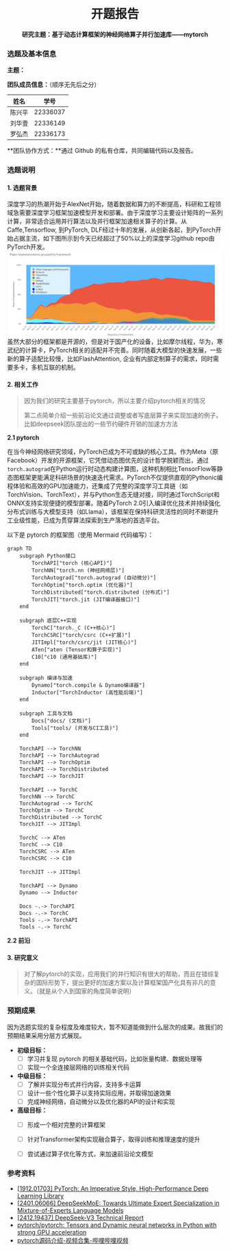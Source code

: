 <h1 style="text-align: center;">开题报告</h1>

<div style="text-align: center; font-weight: bold;">
    研究主题：基于动态计算框架的神经网络算子并行加速库——mytorch
</div>

### **选题及基本信息**

**主题：**

**团队成员信息：**（顺序无先后之分）

| 姓名   | 学号     |
| ------ | -------- |
| 陈兴平 | 22336037 |
| 刘华壹 | 22336149 |
| 罗弘杰 | 22336173 |

**团队协作方式：**通过 Github  的私有仓库，共同编辑代码以及报告。

### **选题说明**

#### **1. 选题背景**

深度学习的热潮开始于AlexNet开始，随着数据和算力的不断提高，科研和工程领域急需要深度学习框架加速模型开发和部署。由于深度学习主要设计矩阵的一系列计算，非常适合运用并行算法以及并行框架加速相关算子的计算。从Caffe,Tensorflow, 到PyTorch, DLF经过十年的发展，从创新各起，到PyTorch开始占据主流，如下图所示到今天已经超过了50%以上的深度学习github repo由PyTorch开发。
![table 1](/static/ComparisonOfDLF.png)
虽然大部分的框架都是开源的，但是对于国产化的设备，比如摩尔线程，华为，寒武纪的计算卡，PyTorch相关的适配并不完善。同时随着大模型的快速发展，一些新的算子适配比较慢，比如FlashAttention, 企业有内部定制算子的需求，同时需要多卡，多机互联的机制。
#### **2. 相关工作**

> 因为我们的研究主要基于pytorch，所以主要介绍pytorch相关的情况
>
> 第二点简单介绍一些前沿论文通过调整或者写底层算子来实现加速的例子。比如deepseek团队提出的一些节约硬件开销的加速方方法



**2.1 pytorch**

在当今神经网络研究领域，PyTorch已成为不可或缺的核心工具。作为Meta（原Facebook）开发的开源框架，它凭借动态图优先的设计哲学脱颖而出，通过`torch.autograd`在Python运行时动态构建计算图，这种机制相比TensorFlow等静态图框架更能满足科研场景的快速迭代需求。PyTorch不仅提供直观的Pythonic编程体验和高效的GPU加速能力，还集成了完整的深度学习工具链（如TorchVision、TorchText），并与Python生态无缝对接，同时通过TorchScript和ONNX支持实现便捷的模型部署。随着PyTorch 2.0引入编译优化技术并持续强化分布式训练与大模型支持（如Llama），该框架在保持科研灵活性的同时不断提升工业级性能，已成为贯穿算法探索到生产落地的首选平台。

以下是 pytorch 的框架图（使用 Mermaid 代码编写）：

```mermaid
graph TD
    subgraph Python接口
        TorchAPI["torch (核心API)"]
        TorchNN["torch.nn (神经网络层)"]
        TorchAutograd["torch.autograd (自动微分)"]
        TorchOptim["torch.optim (优化器)"]
        TorchDistributed["torch.distributed (分布式)"]
        TorchJIT["torch.jit (JIT编译器接口)"]
    end

    subgraph 底层C++实现
        TorchC["torch._C (C++核心)"]
        TorchCSRC["torch/csrc (C++扩展)"]
        JITImpl["torch/csrc/jit (JIT核心)"]
        ATen["aten (Tensor和算子实现)"]
        C10["c10 (通用基础库)"]
    end

    subgraph 编译与加速
        Dynamo["torch.compile & Dynamo编译器"]
        Inductor["TorchInductor (高性能后端)"]
    end

    subgraph 工具与文档
        Docs["docs/ (文档)"]
        Tools["tools/ (开发与CI工具)"]
    end

    TorchAPI --> TorchNN
    TorchAPI --> TorchAutograd
    TorchAPI --> TorchOptim
    TorchAPI --> TorchDistributed
    TorchAPI --> TorchJIT

    TorchAPI --> TorchC
    TorchNN --> TorchC
    TorchAutograd --> TorchC
    TorchOptim --> TorchC
    TorchDistributed --> TorchC
    TorchJIT --> JITImpl

    TorchC --> ATen
    TorchC --> C10
    TorchCSRC --> ATen
    TorchCSRC --> C10

    TorchJIT --> JITImpl

    TorchAPI --> Dynamo
    Dynamo --> Inductor

    Docs -.-> TorchAPI
    Docs -.-> TorchC
    Tools -.-> TorchAPI
    Tools -.-> TorchC

```

**2.2 前沿**



#### **3. 研究意义**

> 对了解pytorch的实现，应用我们的并行知识有很大的帮助，而且在错综复杂的国际形势下，提出更好的加速方案以及计算框架国产化具有非凡的意义。（就是从个人到国家的角度简单说明）



### **预期成果**

因为选题实现的复杂程度及难度较大，暂不知道能做到什么层次的成果。故我们的预期结果采用分层方式展现。

- **初级目标：**
  - [ ] 学习并复现 pytorch 的相关基础代码，比如张量构建、数据处理等
  - [ ] 实现一个全连接层网络的训练相关代码
- **中级目标：**
  - [ ] 了解并实现分布式并行内容，支持多卡运算
  - [ ] 设计一些个性化算子以支持实际应用，并取得加速效果
  - [ ] 完成神经网络，自动微分以及优化器的API的设计和实现

- **高级目标：**
  - [ ] 形成一个相对完整的计算框架
  - [ ] 针对Transformer架构实现融合算子，取得训练和推理速度的提升
  - [ ] 尝试通过算子优化等方式，来加速前沿论文模型


### **参考资料**

- [[1912.01703\] PyTorch: An Imperative Style, High-Performance Deep Learning Library](https://arxiv.org/abs/1912.01703)
- [[2401.06066\] DeepSeekMoE: Towards Ultimate Expert Specialization in Mixture-of-Experts Language Models](https://arxiv.org/abs/2401.06066)
- [[2412.19437\] DeepSeek-V3 Technical Report](https://arxiv.org/abs/2412.19437)
- [pytorch/pytorch: Tensors and Dynamic neural networks in Python with strong GPU acceleration](https://github.com/pytorch/pytorch)
- [pytorch源码介绍-视频合集-哔哩哔哩视频](https://space.bilibili.com/373596439/lists?sid=57707&spm_id_from=333.788.0.0)





